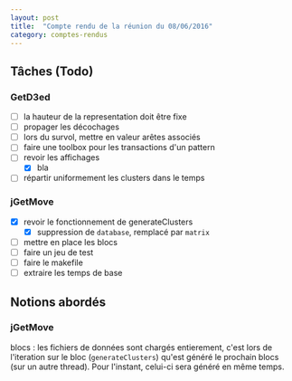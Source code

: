 ```yaml
---
layout: post
title:  "Compte rendu de la réunion du 08/06/2016"
category: comptes-rendus
---
```


## Tâches (Todo)

### GetD3ed

- [ ] la hauteur de la representation doit être fixe
- [ ] propager les décochages
- [ ] lors du survol, mettre en valeur arêtes associés
- [ ] faire une toolbox pour les transactions d'un pattern
- [ ] revoir les affichages
  - [x] bla
- [ ] répartir uniformement les clusters dans le temps

### jGetMove

- [x] revoir le fonctionnement de generateClusters
  - [x] suppression de `database`, remplacé par `matrix`
- [ ] mettre en place les blocs
- [ ] faire un jeu de test
- [ ] faire le makefile
- [ ] extraire les temps de base

## Notions abordés

### jGetMove

blocs
: les fichiers de données sont chargés entierement, c'est lors de l'iteration sur le bloc (`generateClusters`) qu'est généré le prochain blocs (sur un autre thread). Pour l'instant, celui-ci sera généré en même temps.
